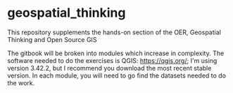 # geospatial_thinking
This repository supplements the hands-on section of the OER, Geospatial Thinking and Open Source GIS

The gitbook will be broken into modules which increase in complexity.
The software needed to do the exercises is QGIS: https://qgis.org/; I'm using version 3.42.2, but I recommend you download the most recent stable version.
In each module, you will need to go find the datasets needed to do the work.
